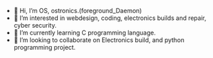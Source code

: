 - 👋 Hi, I’m OS, ostronics.(foreground_Daemon)
- 👀 I’m interested in webdesign, coding, electronics builds and repair, cyber security.
- 🌱 I’m currently learning C programming language.
- 💞️ I’m looking to collaborate on Electronics build, and python programming project.

